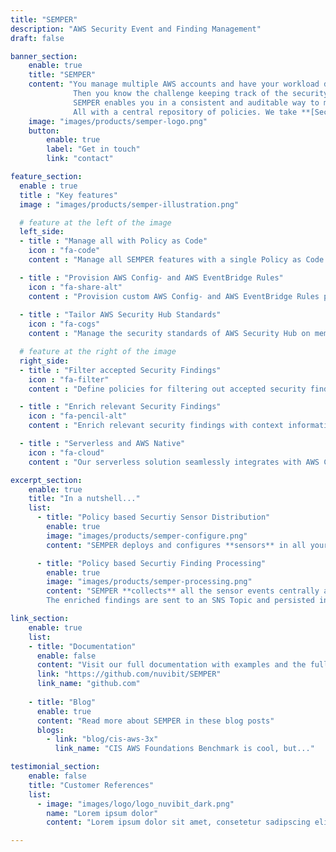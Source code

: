 ```yaml
---
title: "SEMPER"
description: "AWS Security Event and Finding Management"
draft: false

banner_section:
    enable: true
    title: "SEMPER"
    content: "You manage multiple AWS accounts and have your workload distributed in multiple AWS regions?  <br>
              Then you know the challenge keeping track of the security compliance of your AWS resources and managing security events in realtime.<br><br>
              SEMPER enables you in a consistent and auditable way to manage your security sensors on a very granular level and to filter accepted security findings automatically. <br>
              All with a central repository of policies. We take **[Security as Code](/faq/#pac 'What is Security / Policy as Code?')** serious. "
    image: "images/products/semper-logo.png"
    button:
        enable: true
        label: "Get in touch"
        link: "contact"

feature_section:
  enable : true
  title : "Key features"
  image : "images/products/semper-illustration.png"

  # feature at the left of the image
  left_side:
  - title : "Manage all with Policy as Code"
    icon : "fa-code"
    content : "Manage all SEMPER features with a single Policy as Code repository."

  - title : "Provision AWS Config- and AWS EventBridge Rules"
    icon : "fa-share-alt"
    content : "Provision custom AWS Config- and AWS EventBridge Rules precisely in all your required accounts."
    
  - title : "Tailor AWS Security Hub Standards"
    icon : "fa-cogs"
    content : "Manage the security standards of AWS Security Hub on member-account level."

  # feature at the right of the image
  right_side:
  - title : "Filter accepted Security Findings"
    icon : "fa-filter"
    content : "Define policies for filtering out accepted security findings and automated reflection to AWS Security Hub and Amazon GuardDuty."

  - title : "Enrich relevant Security Findings"
    icon : "fa-pencil-alt"
    content : "Enrich relevant security findings with context information like account-tags for better post processing."

  - title : "Serverless and AWS Native"
    icon : "fa-cloud"
    content : "Our serverless solution seamlessly integrates with AWS Config, AWS CloudTrail, AWS Security Hub and Amazon GuardDuty."

excerpt_section:
    enable: true
    title: "In a nutshell..."
    list:
      - title: "Policy based Securtiy Sensor Distribution"
        enable: true
        image: "images/products/semper-configure.png"
        content: "SEMPER deploys and configures **sensors** in all your AWS Accounts based on predefined policy sets that you can customize and extend. The sensors are built on the cloud native services AWS Security Hub, AWS CloudTrail, AWS Config and Amazon GuardDuty. We continuously extend and optimize the policy sets to meet **security best practices and compliance standards**."

      - title: "Policy based Securtiy Finding Processing"
        enable: true
        image: "images/products/semper-processing.png"
        content: "SEMPER **collects** all the sensor events centrally and **enriches** them with important metadata like source account tags, context from AWS Organizations and policy based infos. Furthermore, SEMPER is capable of **suppressing and filtering** false positives based on your predefined rules.
        The enriched findings are sent to an SNS Topic and persisted in a CloudWatch Logs stream. From there you can either **pass** them for further analysis to a third party tool of your choice (Splunk, Logstash, AWS QuickSight, etc) or you can go a step further and implement [auto-remediation](/faq#autoremediation 'What is auto-remediation?') for certain findings."

link_section:
    enable: true
    list:
    - title: "Documentation"
      enable: false
      content: "Visit our full documentation with examples and the full architecture on"
      link: "https://github.com/nuvibit/SEMPER"
      link_name: "github.com"
    
    - title: "Blog"
      enable: true
      content: "Read more about SEMPER in these blog posts"
      blogs:
        - link: "blog/cis-aws-3x"
          link_name: "CIS AWS Foundations Benchmark is cool, but..."

testimonial_section:
    enable: false
    title: "Customer References"
    list:
      - image: "images/logo/logo_nuvibit_dark.png"
        name: "Lorem ipsum dolor"
        content: "Lorem ipsum dolor sit amet, consetetur sadipscing elitr, sed diam nonumy eirmod tempor invidunt"

---
```

